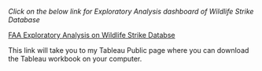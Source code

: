 *Click on the below link for Exploratory Analysis dashboard of Wildlife Strike Database*

[FAA Exploratory Analysis on Wildlife Strike Databse](https://public.tableau.com/app/profile/deepti.vijay.khandagale/viz/ExploratoryAnalysisonWildlifeAircraftStrike/Dashboard1)

This link will take you to my Tableau Public page where you can download the Tableau workbook on your computer.
